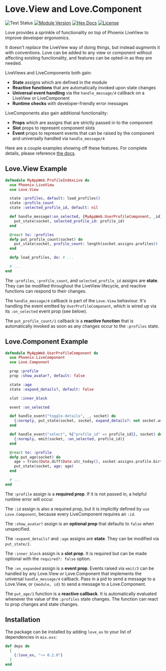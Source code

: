 # Love.View and Love.Component

![Test Status](https://github.com/schrockwell/love_ex/actions/workflows/elixir.yml/badge.svg)
[![Module Version](https://img.shields.io/hexpm/v/love_ex.svg)](https://hex.pm/packages/love_ex)
[![Hex Docs](https://img.shields.io/badge/hex-docs-purple.svg)](https://hexdocs.pm/love_ex/)
[![License](https://img.shields.io/hexpm/l/love_ex.svg)](https://github.com/schrockwell/love_ex/blob/master/LICENSE)

Love provides a sprinkle of functionality on top of Phoenix LiveView to improve developer ergonomics.

It doesn't _replace_ the LiveView way of doing things, but instead _augments_ it with conventions. Love can be added to any view or component without affecting existing functionality, and features can be opted-in as they are needed.

LiveViews and LiveComponents both gain:

- **State** assigns which are defined in the module
- **Reactive functions** that are automatically invoked upon state changes
- **Universal event handling** via the `handle_message/4` callback on a LiveView or LiveComponent
- **Runtime checks** with developer-friendly error messages

LiveComponents also gain additional functionality:

- **Props** which are assigns that are strictly passed in to the component
- **Slot** props to represent component slots
- **Event** props to represent events that can be raised by the component and universally handled via `handle_message/4`

Here are a couple examples showing off these features. For complete details, please reference [the docs](https://hexdocs.pm/love_ex/).

## Love.View Example

```elixir
defmodule MyAppWeb.ProfileIndexLive do
  use Phoenix.LiveView
  use Love.View

  state :profiles, default: load_profiles()
  state :profile_count
  state :selected_profile_id, default: nil

  def handle_message(:on_selected, {MyAppWeb.UserProfileComponent, _id}, profile_id, socket) do
    put_state(socket, selected_profile_id: profile_id)
  end

  @react to: :profiles
  defp put_profile_count(socket) do
    put_state(socket, profile_count: length(socket.assigns.profiles))
  end

  defp load_profiles, do: # ...

  # ...
end
```

The `:profiles`, `:profile_count`, and `selected_profile_id` assigns are **state**. They can be modified throughout the LiveView lifecycle, and reactive functions can respond to their changes.

The `handle_message/4` callback is part of the `Love.View` behaviour. It's handling the event emitted by `UserProfileComponent`, which is wired up via its `:on_selected` event prop (see below).

The `put_profile_count/1` callback is a **reactive function** that is automatically invoked as soon as any changes occur to the `:profiles` state.

## Love.Component Example

```elixir
defmodule MyAppWeb.UserProfileComponent do
  use Phoenix.LiveComponent
  use Love.Component

  prop :profile
  prop :show_avatar?, default: false

  state :age
  state :expand_details?, default: false

  slot :inner_block

  event :on_selected

  def handle_event("toggle-details", _, socket) do
    {:noreply, put_state(socket, socket, expand_details?: not socket.assigns.expand_details?)}
  end

  def handle_event("select", %{"profile_id" => profile_id}}, socket) do
    {:noreply, emit(socket, :on_selected, profile_id)}
  end

  @react to: :profile
  defp put_age(socket) do
    age = trunc(Date.diff(Date.utc_today(), socket.assigns.profile.birthday) / 365)
    put_state(socket, age: age)
  end

  # ...
end
```

The `:profile` assign is a **required prop**. If it is not passed in, a helpful runtime error will occur.

The `:id` assign is also a required prop, but it is implicitly defined by `use Love.Component`, because every LiveComponent requires an `:id`.

The `:show_avatar?` assign is an **optional prop** that defaults to `false` when unspecified.

The `:expand_details?` and `:age` assigns are **state**. They can be modified via `put_state/2`.

The `:inner_block` assign is a **slot prop**. It is required but can be made optional with the `required?: false` option.

The `:on_expanded` assign is a **event prop**. Events raised via `emit/3` can be handled by any Love.View _or_ Love.Component that implements the universal `handle_message/4` callback. Pass in a pid to send a message to a Love.View, or `{module, id}` to send a message to a Love.Component.

The `put_age/1` function is a **reactive callback**. It is automatically evaluated whenever the value of the `:profiles` state changes. The function can react to prop changes and state changes.

## Installation

The package can be installed by adding `love_ex` to your list of dependencies in `mix.exs`:

```elixir
def deps do
  [
    {:love_ex, "~> 0.2.0"}
  ]
end
```
